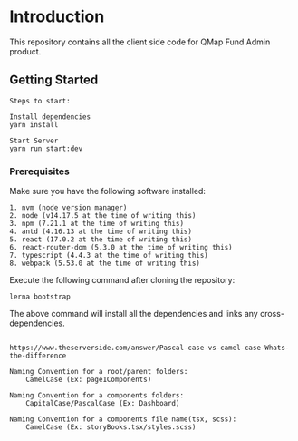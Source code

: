 # Introduction

This repository contains all the client side code for QMap Fund Admin product.

## Getting Started

```
Steps to start:

Install dependencies
yarn install

Start Server
yarn run start:dev

```

### Prerequisites

Make sure you have the following software installed:

```
1. nvm (node version manager)
2. node (v14.17.5 at the time of writing this)
3. npm (7.21.1 at the time of writing this)
4. antd (4.16.13 at the time of writing this)
5. react (17.0.2 at the time of writing this)
6. react-router-dom (5.3.0 at the time of writing this)
7. typescript (4.4.3 at the time of writing this)
8. webpack (5.53.0 at the time of writing this)

```

Execute the following command after cloning the repository:

```
lerna bootstrap
```

The above command will install all the dependencies and
links any cross-dependencies.

```

https://www.theserverside.com/answer/Pascal-case-vs-camel-case-Whats-the-difference

Naming Convention for a root/parent folders:
    CamelCase (Ex: page1Components)

Naming Convention for a components folders:
    CapitalCase/PascalCase (Ex: Dashboard)

Naming Convention for a components file name(tsx, scss):
    CamelCase (Ex: storyBooks.tsx/styles.scss)

```
